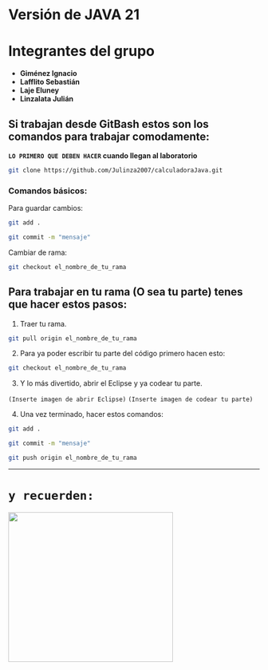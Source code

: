 # Versión de JAVA 21

# Integrantes del grupo

* **Giménez Ignacio**
* **Lafflito Sebastián**
* **Laje Eluney**
* **Linzalata Julián**

## Si trabajan desde GitBash estos son los comandos para trabajar comodamente:

<strong>`LO PRIMERO QUE DEBEN HACER` cuando llegan al laboratorio</strong>
```bash
git clone https://github.com/Julinza2007/calculadoraJava.git
```

### Comandos básicos:
Para guardar cambios:
```bash
git add .
```
```bash
git commit -m "mensaje"
```

Cambiar de rama:
```bash
git checkout el_nombre_de_tu_rama
```

## Para trabajar en tu rama (O sea tu parte) tenes que hacer estos pasos:

1) Traer tu rama.
```bash
git pull origin el_nombre_de_tu_rama
```

2) Para ya poder escribir tu parte del código primero hacen esto:
```bash
git checkout el_nombre_de_tu_rama
```

3) Y lo más divertido, abrir el Eclipse y ya codear tu parte.
   
`(Inserte imagen de abrir Eclipse)`
`(Inserte imagen de codear tu parte)`

4) Una vez terminado, hacer estos comandos:

```bash
git add .
```
```bash
git commit -m "mensaje"
```
```bash
git push origin el_nombre_de_tu_rama
```

---
# `y recuerden:`
<img src="https://i.redd.it/xegl81xwl8w81.jpg" width="330px" height="300px">
